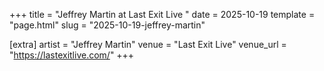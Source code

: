 +++
title = "Jeffrey Martin at Last Exit Live "
date = 2025-10-19
template = "page.html"
slug = "2025-10-19-jeffrey-martin"

[extra]
artist = "Jeffrey Martin"
venue = "Last Exit Live"
venue_url = "https://lastexitlive.com/"
+++

